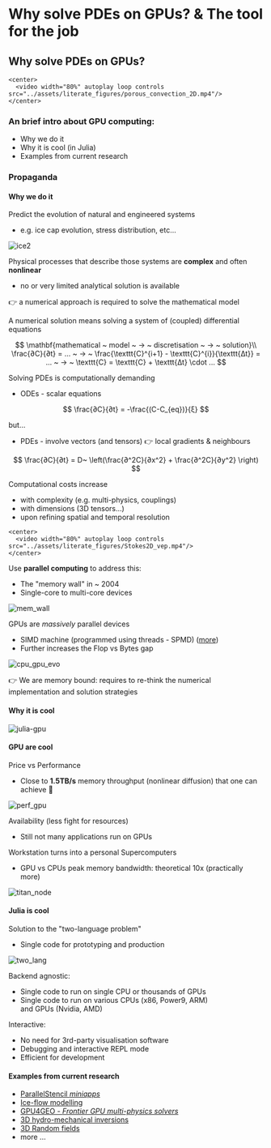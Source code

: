 <!--This file was generated, do not modify it.-->
# Why solve PDEs on GPUs? & The tool for the job

## Why solve PDEs on GPUs?

~~~
<center>
  <video width="80%" autoplay loop controls src="../assets/literate_figures/porous_convection_2D.mp4"/>
</center>
~~~

### An brief intro about GPU computing:
- Why we do it
- Why it is cool (in Julia)
- Examples from current research

### Propaganda
#### Why we do it

Predict the evolution of natural and engineered systems
- e.g. ice cap evolution, stress distribution, etc...

![ice2](../assets/literate_figures/ice2.png)

Physical processes that describe those systems are **complex** and often **nonlinear**
- no or very limited analytical solution is available

👉 a numerical approach is required to solve the mathematical model

A numerical solution means solving a system of (coupled) differential equations

$$
\mathbf{mathematical ~ model ~ → ~ discretisation ~ → ~ solution}\\
\frac{∂C}{∂t} = ... ~ → ~ \frac{\texttt{C}^{i+1} - \texttt{C}^{i}}{\texttt{∆t}} = ... ~ → ~ \texttt{C} = \texttt{C} + \texttt{∆t} \cdot ...
$$

Solving PDEs is computationally demanding
- ODEs - scalar equations

$$ \frac{∂C}{∂t} = -\frac{(C-C_{eq})}{ξ} $$

but...

- PDEs - involve vectors (and tensors)  👉 local gradients & neighbours

$$ \frac{∂C}{∂t} = D~ \left(\frac{∂^2C}{∂x^2} + \frac{∂^2C}{∂y^2} \right) $$

Computational costs increase
- with complexity (e.g. multi-physics, couplings)
- with dimensions (3D tensors...)
- upon refining spatial and temporal resolution

~~~
<center>
  <video width="80%" autoplay loop controls src="../assets/literate_figures/Stokes2D_vep.mp4"/>
</center>
~~~

Use **parallel computing** to address this:
- The "memory wall" in ~ 2004
- Single-core to multi-core devices

![mem_wall](../assets/literate_figures/mem_wall.png)

GPUs are _massively_ parallel devices
- SIMD machine (programmed using threads - SPMD) ([more](https://safari.ethz.ch/architecture/fall2020/lib/exe/fetch.php?media=onur-comparch-fall2020-lecture24-simdandgpu-afterlecture.pdf))
- Further increases the Flop vs Bytes gap

![cpu_gpu_evo](../assets/literate_figures/cpu_gpu_evo.png)

👉 We are memory bound: requires to re-think the numerical implementation and solution strategies

#### Why it is cool

![julia-gpu](../assets/literate_figures/julia-gpu.png)

#### GPU are cool
Price vs Performance
- Close to **1.5TB/s** memory throughput (nonlinear diffusion) that one can achieve :rocket:

![perf_gpu](../assets/literate_figures/perf_gpu.png)

Availability (less fight for resources)
- Still not many applications run on GPUs

Workstation turns into a personal Supercomputers
- GPU vs CPUs peak memory bandwidth: theoretical 10x (practically more)

![titan_node](../assets/literate_figures/titan_node.jpg)

#### Julia is cool
Solution to the "two-language problem"
- Single code for prototyping and production

![two_lang](../assets/literate_figures/two_lang.png)

Backend agnostic:
- Single code to run on single CPU or thousands of GPUs
- Single code to run on various CPUs (x86, Power9, ARM) \
  and GPUs (Nvidia, AMD)

Interactive:
- No need for 3rd-party visualisation software
- Debugging and interactive REPL mode
- Efficient for development

#### Examples from current research

- [ParallelStencil _miniapps_](https://github.com/omlins/ParallelStencil.jl#miniapp-content)
- [Ice-flow modelling](https://github.com/luraess/julia-parallel-course-EGU21#greenlands-ice-cap-evolution)
- [GPU4GEO - _Frontier GPU multi-physics solvers_](https://ptsolvers.github.io/GPU4GEO/software/)
- [3D hydro-mechanical inversions](https://github.com/PTsolvers/PseudoTransientAdjoint.jl#3d-hydro-mechanically-constrained-inversion)
- [3D Random fields](https://github.com/luraess/ParallelRandomFields.jl#parallelrandomfieldsjl)
- more ...

